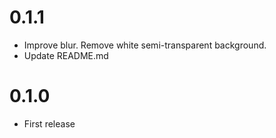 # 0.1.1

- Improve blur. Remove white semi-transparent background.
- Update README.md

# 0.1.0

- First release
